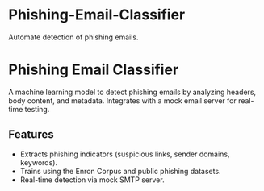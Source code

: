 # Phishing-Email-Classifier
Automate detection of phishing emails.

# Phishing Email Classifier 

A machine learning model to detect phishing emails by analyzing headers, body content, and metadata. Integrates with a mock email server for real-time testing.

## Features
- Extracts phishing indicators (suspicious links, sender domains, keywords).
- Trains using the Enron Corpus and public phishing datasets.
- Real-time detection via mock SMTP server.

